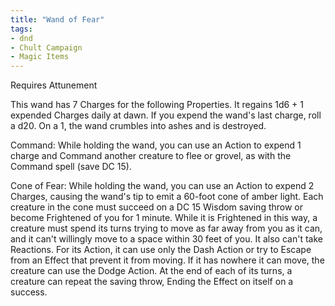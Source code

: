 ```yaml
---
title: "Wand of Fear"
tags: 
- dnd
- Chult Campaign
- Magic Items
---
```


Requires Attunement

This wand has 7 Charges for the following Properties. It regains 1d6 + 1 expended Charges daily at dawn. If you expend the wand's last charge, roll a d20. On a 1, the wand crumbles into ashes and is destroyed.

Command: While holding the wand, you can use an Action to expend 1 charge and Command another creature to flee or grovel, as with the Command spell (save DC 15).

Cone of Fear: While holding the wand, you can use an Action to expend 2 Charges, causing the wand's tip to emit a 60-foot cone of amber light. Each creature in the cone must succeed on a DC 15 Wisdom saving throw or become Frightened of you for 1 minute. While it is Frightened in this way, a creature must spend its turns trying to move as far away from you as it can, and it can't willingly move to a space within 30 feet of you. It also can't take Reactions. For its Action, it can use only the Dash Action or try to Escape from an Effect that prevent it from moving. If it has nowhere it can move, the creature can use the Dodge Action. At the end of each of its turns, a creature can repeat the saving throw, Ending the Effect on itself on a success.
